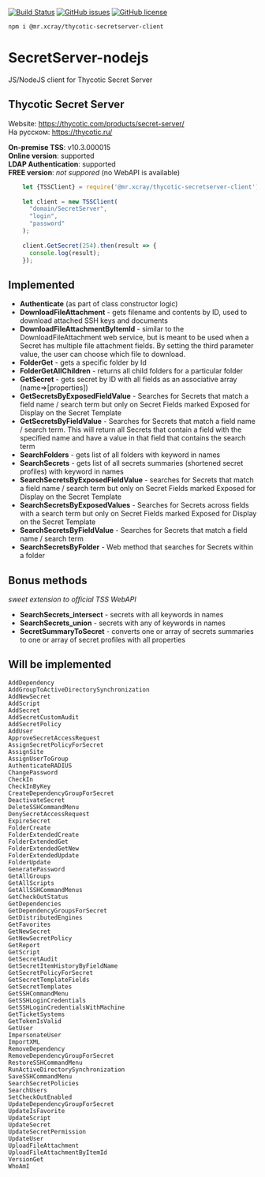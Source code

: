 [![Build Status](https://travis-ci.org/Afigenius/SecretServer-nodejs.svg?branch=master)](https://travis-ci.org/Afigenius/SecretServer-nodejs)
[![GitHub issues](https://img.shields.io/github/issues/Afigenius/SecretServer-nodejs.svg?style=flat)](https://github.com/Afigenius/SecretServer-nodejs/issues)
[![GitHub license](https://img.shields.io/github/license/Afigenius/SecretServer-nodejs.svg?style=flat)](https://github.com/Afigenius/SecretServer-nodejs/blob/master/LICENSE)

    npm i @mr.xcray/thycotic-secretserver-client

# SecretServer-nodejs
JS/NodeJS client for Thycotic Secret Server  

## Thycotic Secret Server  
Website: https://thycotic.com/products/secret-server/  
На русском: https://thycotic.ru/


**On-premise TSS**: v10.3.000015  
**Online version**: supported  
**LDAP Authentication**: supported  
**FREE version**: _not suppored_ (no WebAPI is available)

```JavaScript
    let {TSSClient} = require('@mr.xcray/thycotic-secretserver-client');
      
    let client = new TSSClient(
      "domain/SecretServer", 
      "login", 
      "password"
    );
      
    client.GetSecret(254).then(result => {
      console.log(result);
    });
```

## Implemented
 - **Authenticate** (as part of class constructor logic)
 - **DownloadFileAttachment** - gets filename and contents by ID, used to download attached SSH keys and documents
 - **DownloadFileAttachmentByItemId** - similar to the DownloadFileAttachment web service, but is meant to be used when a Secret has multiple file attachment fields. By setting the third parameter value, the user can choose which file to download.
 - **FolderGet** - gets a specific folder by Id
 - **FolderGetAllChildren** -  returns all child folders for a particular folder
 - **GetSecret** - gets secret by ID with all fields as an associative array (name=>[properties])
 - **GetSecretsByExposedFieldValue** - Searches for Secrets that match a field name / search term but only on Secret Fields marked Exposed for Display on the Secret Template
 - **GetSecretsByFieldValue** - Searches for Secrets that match a field name / search term. This will return all Secrets that contain a field with the specified name and have a value in that field that contains the search term
 - **SearchFolders** - gets list of all folders with keyword in names
 - **SearchSecrets** - gets list of all secrets summaries (shortened secret profiles) with keyword in names
 - **SearchSecretsByExposedFieldValue** - searches for Secrets that match a field name / search term but only on Secret Fields marked Exposed for Display on the Secret Template
 - **SearchSecretsByExposedValues** - Searches for Secrets across fields with a search term but only on Secret Fields marked Exposed for Display on the Secret Template
 - **SearchSecretsByFieldValue** - Searches for Secrets that match a field name / search term
 - **SearchSecretsByFolder** - Web method that searches for Secrets within a folder

## Bonus methods
*sweet extension to official TSS WebAPI*
 - **SearchSecrets_intersect** - secrets with all keywords in names
 - **SearchSecrets_union** - secrets with any of keywords in names
 - **SecretSummaryToSecret** - converts one or array of secrets summaries to one or array of secret profiles with all properties

## Will be implemented
    AddDependency
    AddGroupToActiveDirectorySynchronization
    AddNewSecret
    AddScript
    AddSecret
    AddSecretCustomAudit
    AddSecretPolicy
    AddUser
    ApproveSecretAccessRequest
    AssignSecretPolicyForSecret
    AssignSite
    AssignUserToGroup
    AuthenticateRADIUS
    ChangePassword
    CheckIn
    CheckInByKey
    CreateDependencyGroupForSecret
    DeactivateSecret
    DeleteSSHCommandMenu
    DenySecretAccessRequest
    ExpireSecret
    FolderCreate
    FolderExtendedCreate
    FolderExtendedGet
    FolderExtendedGetNew
    FolderExtendedUpdate
    FolderUpdate
    GeneratePassword
    GetAllGroups
    GetAllScripts
    GetAllSSHCommandMenus
    GetCheckOutStatus
    GetDependencies
    GetDependencyGroupsForSecret
    GetDistributedEngines
    GetFavorites
    GetNewSecret
    GetNewSecretPolicy
    GetReport
    GetScript
    GetSecretAudit
    GetSecretItemHistoryByFieldName
    GetSecretPolicyForSecret
    GetSecretTemplateFields
    GetSecretTemplates
    GetSSHCommandMenu
    GetSSHLoginCredentials
    GetSSHLoginCredentialsWithMachine
    GetTicketSystems
    GetTokenIsValid
    GetUser
    ImpersonateUser
    ImportXML
    RemoveDependency
    RemoveDependencyGroupForSecret
    RestoreSSHCommandMenu
    RunActiveDirectorySynchronization
    SaveSSHCommandMenu
    SearchSecretPolicies
    SearchUsers
    SetCheckOutEnabled
    UpdateDependencyGroupForSecret
    UpdateIsFavorite
    UpdateScript
    UpdateSecret
    UpdateSecretPermission
    UpdateUser
    UploadFileAttachment
    UploadFileAttachmentByItemId
    VersionGet
    WhoAmI
